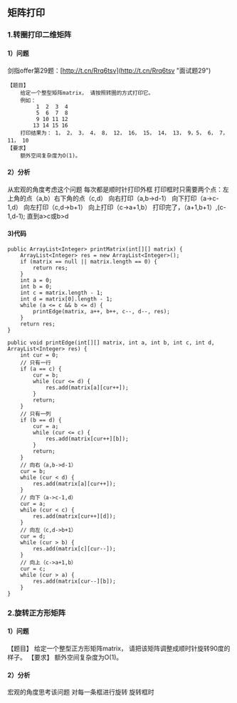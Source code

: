 ## 矩阵打印
### 1.转圈打印二维矩阵
#### 1）问题
剑指offer第29题：[http://t.cn/Rrq6tsv](http://t.cn/Rrq6tsv "面试题29")

	【题目】 
		给定一个整型矩阵matrix， 请按照转圈的方式打印它。
		例如： 
			 1  2  3  4 
			 5  6  7  8 
			 9 10 11 12 
			13 14 15 16 
		打印结果为： 1， 2， 3， 4， 8， 12， 16， 15， 14， 13， 9，5， 6， 7， 11， 10
	【要求】 
		额外空间复杂度为O(1)。
#### 2）分析
从宏观的角度考虑这个问题
每次都是顺时针打印外框
打印框时只需要两个点：左上角的点（a,b）右下角的点（c,d）
向右打印（a,b->d-1）
向下打印（a->c-1,d）
向左打印（c,d->b+1）
向上打印（c->a+1,b）
打印完了，（a+1,b+1）,(c-1,d-1);
直到a>c或b>d

#### 3)代码

	public ArrayList<Integer> printMatrix(int[][] matrix) {
		ArrayList<Integer> res = new ArrayList<Integer>();
		if (matrix == null || matrix.length == 0) {
			return res;
		}
		int a = 0;
		int b = 0;
		int c = matrix.length - 1;
		int d = matrix[0].length - 1;
		while (a <= c && b <= d) {
			printEdge(matrix, a++, b++, c--, d--, res);
		}
		return res;
	}

	public void printEdge(int[][] matrix, int a, int b, int c, int d, ArrayList<Integer> res) {
		int cur = 0;
		// 只有一行
		if (a == c) {
			cur = b;
			while (cur <= d) {
				res.add(matrix[a][cur++]);
			}
			return;
		}
		// 只有一列
		if (b == d) {
			cur = a;
			while (cur <= c) {
				res.add(matrix[cur++][b]);
			}
			return;
		}
		// 向右（a,b->d-1）
		cur = b;
		while (cur < d) {
			res.add(matrix[a][cur++]);
		}
		// 向下（a->c-1,d）
		cur = a;
		while (cur < c) {
			res.add(matrix[cur++][d]);
		}
		// 向左（c,d->b+1）
		cur = d;
		while (cur > b) {
			res.add(matrix[c][cur--]);
		}
		// 向上（c->a+1,b）
		cur = c;
		while (cur > a) {
			res.add(matrix[cur--][b]);
		}
	}

### 2.旋转正方形矩阵
#### 1）问题
【题目】 给定一个整型正方形矩阵matrix， 请把该矩阵调整成顺时针旋转90度的样子。
【要求】 额外空间复杂度为O(1)。

#### 2）分析
宏观的角度思考该问题
对每一条框进行旋转
旋转框时
